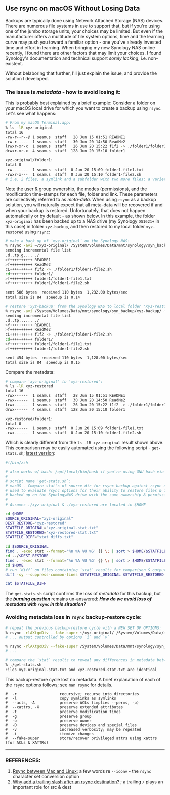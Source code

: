 ## Use rsync on macOS Without Losing Data

Backups are typically done using Network Attached Storage (NAS) devices. There are numerous file systems in use to support that, but if you're using one of the jumbo storage units, your choices may be limited. But even if the manufacturer offers a multitude of file system options, time and the learning curve may push you toward a familiar option - one you've already invested time and effort in learning. When bringing my new Synology NAS online recently, I found there are other factors that may limit your choices. I found Synology's documentation and technical support *sorely lacking*; i.e. non-existent. 

Without belaboring that further, I'll just explain the issue, and provide the solution I developed. 

### The issue is *metadata* - how to avoid losing it:

This is probably best explained by a brief example: Consider a folder on your macOS local drive for which you want to create a backup using `rsync`. Let's see what happens: 

```bash
# From my macOS Terminal.app:
% ls -lR xyz-original 
total 16
-rw-r--r--@ 1 seamus  staff   28 Jun 15 01:51 README1
-rw-r-----  1 seamus  staff   30 Jun 20 14:50 ReadMe2
lrwxr-xr-x  1 seamus  staff   26 Jun 20 15:22 f1f2 -> ./folder1/folder1-file2.sh
drwxr-xr-x  4 seamus  staff  128 Jun 20 15:10 folder1

xyz-original/folder1:
total 0
-rw-------  1 seamus  staff  0 Jun 20 15:09 folder1-file1.txt
-rwxr-x---  1 seamus  staff  0 Jun 20 15:10 folder1-file2.sh
# i.e. 2 files, a symlink and a subfolder with two more files; a variety of permissions
```

Note the user & group ownership, the modes (permissions), and the modification time-stamps for each file, folder and link. These parameters are collectively referred to as *meta-data*. When using `rsync` as a backup solution, you will naturally expect that all meta-data will be recovered if and when your backup is restored. Unfortunately, that does not happen automatically or by default - as shown below. In this example, the folder `xyz-original` has been backed up to a NAS drive (my Synology `DS1621+` in this case) in folder `xyz-backup`, and then restored to my local folder `xyz-restored` using `rsync`:  

```bash
# make a back up of `xyz-original` on the Synology NAS:
% rsync -avi ~/xyz-original/ /System/Volumes/Data/mnt/synology/syn_backup/xyz-backup          
sending incremental file list
.d..tp.g.... ./
>f++++++++++ README1
>f++++++++++ ReadMe2
cL++++++++++ f1f2 -> ./folder1/folder1-file2.sh
cd++++++++++ folder1/
>f++++++++++ folder1/folder1-file1.txt
>f++++++++++ folder1/folder1-file2.sh

sent 506 bytes  received 110 bytes  1,232.00 bytes/sec
total size is 84  speedup is 0.14

# restore 'xyz-backup' from the Synology NAS to local folder 'xyz-restored' for comparison: 
% rsync -avi /System/Volumes/Data/mnt/synology/syn_backup/xyz-backup/ ~/xyz-restored 
sending incremental file list
.d..tp...... ./
>f++++++++++ README1
>f++++++++++ ReadMe2
cL++++++++++ f1f2 -> ./folder1/folder1-file2.sh
cd++++++++++ folder1/
>f++++++++++ folder1/folder1-file1.txt
>f++++++++++ folder1/folder1-file2.sh

sent 454 bytes  received 110 bytes  1,128.00 bytes/sec
total size is 84  speedup is 0.15
```
Compare the metadata:
```bash
# compare 'xyz-original' to 'xyz-restored':
% ls -lR xyz-restored
total 16
-rwx------  1 seamus  staff   28 Jun 15 01:51 README1
-rwx------  1 seamus  staff   30 Jun 20 14:50 ReadMe2
lrwx------  1 seamus  staff   26 Jun 20 15:22 f1f2 -> ./folder1/folder1-file2.sh
drwx------  4 seamus  staff  128 Jun 20 15:10 folder1

xyz-restored/folder1:
total 0
-rwx------  1 seamus  staff  0 Jun 20 15:09 folder1-file1.txt
-rwx------  1 seamus  staff  0 Jun 20 15:10 folder1-file2.sh
```

Which is clearly different from the `ls -lR xyz-original` result shown above. This comparison may be easily automated using the following script - `get-stats.sh`; [latest version](src/get-stats.sh): 

```bash
#!/bin/zsh

# also works w/ bash: /opt/local/bin/bash if you're using GNU bash via MacPorts, or /ban/bash
#
# script name 'get-stats.sh`:
# macOS - Compare stat's of source dir for rsync backup against rsync dest after restore:
# used to evaluate rsync options for their ability to restore files & folders previously 
# backed up on the SynologyNAS drive with the same ownership & permissions as original.
#
# Assumes ./xyz-original & ./xyz-restored are located in $HOME

cd $HOME
SOURCE_ORIGINAL="xyz-original"
DEST_RESTORE="xyz-restored"
STATFILE_ORIGINAL="xyz-original-stat.txt"
STATFILE_RESTORED="xyz-restored-stat.txt"
STATFILE_DIFF="stat_diffs.txt"

cd $SOURCE_ORIGINAL
find . -exec stat --format='%n %A %U %G' {} \; | sort > $HOME/$STATFILE_ORIGINAL 
cd ../$DEST_RESTORE
find . -exec stat --format='%n %A %U %G' {} \; | sort > $HOME/$STATFILE_RESTORED
cd $HOME
# run `diff` on files containing `stat` results for comparison & output results:
diff -sy --suppress-common-lines $STATFILE_ORIGINAL $STATFILE_RESTORED > $STATFILE_DIFF

cat $STATFILE_DIFF
```

The `get-stats.sh` script confirms the loss of *metadata* for this backup, but the ***burning question*** remains un-answered: ***How do we avoid loss of metadata with `rsync` in this situation?*** 

### Avoiding metadata loss in `rsync` backup-restore cycle: 

```bash
# repeat the previous backup-restore cycle with a NEW SET OF OPTIONS:
% rsync -rlAXtgoDiv --fake-super ~/xyz-original/ /System/Volumes/Data/mnt/synology/syn_backup/xyz-backup 
# ... output controlled by options `i` and `v`

% rsync -rlAXtgoDiv --fake-super /System/Volumes/Data/mnt/synology/syn_backup/xyz-backup/ ~/xyz-restored 
# ...

# compare the `stat` results to reveal any differences in metadata between `xyz-original` and `xyz-restored`:
% ./get-stats.sh
Files xyz-original-stat.txt and xyz-restored-stat.txt are identical
```

This backup-restore cycle lost no metadata. A brief explanation of each of the `rsync` options follows; see `man rsync` for details.

```
#  -r					recursive; recurse into directories
#  -l					copy symlinks as symlinks
#  --acls, -A           preserve ACLs (implies --perms, -p)
#  --xattrs, -X         preserve extended attributes
#  -t					preserve modification times
#  -g					preserve group
#  -o					preserve owner
#  -D					preserve devices and special files
#  -v					increased verbosity; may be repeated
#  -i					itemize changes
#  --fake-super			store/recover privileged attrs using xattrs (for ACLs & XATTRs)
```









---

### REFERENCES: 

1. [Rsync between Mac and Linux](https://odd.blog/2020/10/06/rsync-between-mac-and-linux/); a few words re `--iconv` - the `rsync` character set conversion option 
2. [Why add a trailing slash after an rsync destination?](https://unix.stackexchange.com/questions/402555/why-add-a-trailing-slash-after-an-rsync-destination) ; a trailing `/` plays an important role for src & dest